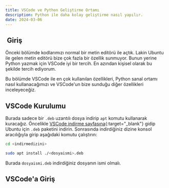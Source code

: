 ```yaml
---
title: VSCode ve Python Geliştirme Ortamı
description: Python ile daha kolay geliştirme nasıl yapılır.
date: 2024-03-06
---
```


##  Giriş

Önceki bölümde kodlarımızı normal bir metin editörü ile açtık. Lakin Ubuntu ile gelen metin editörü
bize çok fazla bir özellik sunmuyor. Bunun yerine Python yazmak için VSCode iyi bir tercih. En
azından kişisel olarak bu şekilde tercih ediyorum.

Bu bölümde VSCode ile en çok kullanılan özellikleri, Python sanal ortamı nasıl kullanacağımızı ve
VSCode'un bize sunduğu diğer özellikleri inceleyeceğiz.

## VSCode Kurulumu

Burada sadece bir `.deb` uzantılı dosya indirip `apt` komutu kullanarak kuracağız. Öncelikle [VSCode indirme sayfasına][download]{:target="_blank"} gidip Ubuntu için `.deb` paketini indirin.
Sonrasında indirdiğiniz dizine konsol aracılığıyla girip aşağıdaki komutu çalıştırın:

```sh
cd <indirmedizini>

sudo apt install ./<dosyaismi>.deb
```

Burada `dosyaismi.deb` indirdiğiniz dosyanın ismi olmalı.

## VSCode'a Giriş

[download]: https://code.visualstudio.com/download
